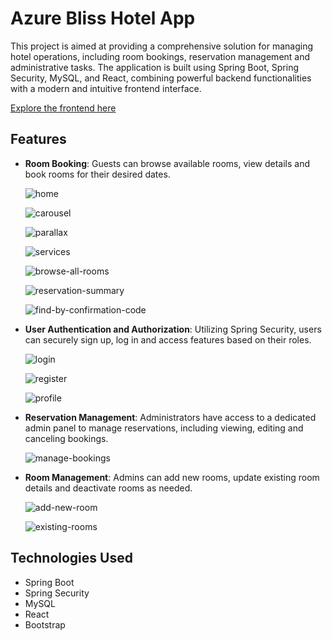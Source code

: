 # Azure Bliss Hotel App

This project is aimed at providing a comprehensive solution for managing hotel operations, including room bookings, reservation management and administrative tasks. The application is built using Spring Boot, Spring Security, MySQL, and React, combining powerful backend functionalities with a modern and intuitive frontend interface.

[Explore the frontend here](https://github.com/linimary/azure-bliss-hotel-client)

## Features
  
- **Room Booking**: Guests can browse available rooms, view details and book rooms for their desired dates.

  ![home](https://github.com/linimary/Azure-Bliss-Hotel-server/assets/125043957/777962ae-4713-49cc-a218-1adb184feb78)

  ![carousel](https://github.com/linimary/Azure-Bliss-Hotel-server/assets/125043957/123df62a-ddd0-4fb2-864f-660cd91cdf75)

  ![parallax](https://github.com/linimary/Azure-Bliss-Hotel-server/assets/125043957/c1e5a902-8ed3-41a4-8683-f14c01121f54)

  ![services](https://github.com/linimary/Azure-Bliss-Hotel-server/assets/125043957/8ec7b0b7-8829-427a-9f2a-564c0bd891f9)

  ![browse-all-rooms](https://github.com/linimary/Azure-Bliss-Hotel-server/assets/125043957/48da6ad5-47d4-4eb2-b36a-0762ff9c7b25)

  ![reservation-summary](https://github.com/linimary/Azure-Bliss-Hotel-server/assets/125043957/077bce98-47df-447f-a6dd-f8ab6da2d892)

  ![find-by-confirmation-code](https://github.com/linimary/Azure-Bliss-Hotel-server/assets/125043957/ef77900a-a629-4183-83ce-e15c211f5ac4)
  

- **User Authentication and Authorization**: Utilizing Spring Security, users can securely sign up, log in and access features based on their roles.
  
  ![login](https://github.com/linimary/Azure-Bliss-Hotel-server/assets/125043957/9fc6f523-4e41-416b-9671-d8a7cfa1a923)

  ![register](https://github.com/linimary/Azure-Bliss-Hotel-server/assets/125043957/54e036f6-a286-4c31-b31d-809ca17507a8)

  ![profile](https://github.com/linimary/Azure-Bliss-Hotel-server/assets/125043957/664fb753-227e-464c-a3ab-2e40dc888077)
  

- **Reservation Management**: Administrators have access to a dedicated admin panel to manage reservations, including viewing, editing and canceling bookings.

  ![manage-bookings](https://github.com/linimary/Azure-Bliss-Hotel-server/assets/125043957/59d7d2d9-1734-4ec8-82f2-604043163779)
  
  
- **Room Management**: Admins can add new rooms, update existing room details and deactivate rooms as needed.

  ![add-new-room](https://github.com/linimary/Azure-Bliss-Hotel-server/assets/125043957/5b1adad5-53b7-4f70-95c7-7d3c8aa709a9)

  ![existing-rooms](https://github.com/linimary/Azure-Bliss-Hotel-server/assets/125043957/6e50ffa5-b047-4005-be56-891559fb80eb)


## Technologies Used
- Spring Boot
- Spring Security
- MySQL
- React
- Bootstrap
